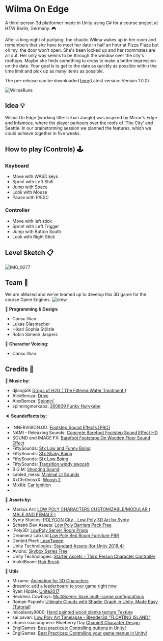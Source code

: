 # Wilma On Edge
A third-person 3d platformer made in Unity using C# for a course project at HTW Berlin, Germany. :video_game:

After a long night of partying, the chaotic Wilma wakes up in her room and remembers that
she have to meet her date in half an hour at Pizza Plaza but oh my, the door won't open. She's been locked up and her roommates are all out.
Her only way seems to be through the window over the city's rooftops. Maybe she finds something to dress to make a better impression on the date.
Your goal is to get to the date as quickly as possible within the time limit and pick up as many items as possible. 

The pre-release can be downloaded [here](https://github.com/shirokonto/UrbanJungle/releases)(Latest version: Version 1.0.0).

![WilmaRuns](https://user-images.githubusercontent.com/57158200/151724072-a355c962-94cc-47d5-b1b3-b378a9bf6538.gif)

## Idea :bulb:
Wilma On Edge (working title: Urban Jungle) was inspired by Mirror's Edge and Infamous, where the player parkours over the roofs of 'The City' and Seattle. In our brainstorming session we planned the features, which we could achieve together in five weeks. 

## How to play (Controls) :joystick: 
### Keyboard
* Move with WASD keys
* Sprint with Left Shift
* Jump with Space
* Look with Mouse
* Pause with P/ESC

### Controller
* Move with left stick
* Sprint with Left Trigger
* Jump with Button South
* Look with Right Stick

## Level Sketch :clipboard:
![IMG_9277](https://user-images.githubusercontent.com/57158200/152856743-3ca1ec29-fff2-48f1-9ee0-f938503c7208.jpg)

## Team :busts_in_silhouette:

We are aMazed and we’ve teamed up to develop this 3D game for the course Game Engines.
![crew](https://user-images.githubusercontent.com/57158200/145291622-66e7eb9e-e5c7-43a8-91e0-eb666a80f1e5.png)

:page_facing_up: **Programming & Design:** 
* Cansu Ilhan
* Lukas Glasmacher
* Hikari Sophia Stölzle 
* Robin Simeon Jaspers

:speech_balloon: **Character Voicing:** 
* Cansu Ilhan

## Credits :bow:
:musical_note: **Music by:**
* djlang59: [Drops of H2O ( The Filtered Water Treatment )](http://dig.ccmixter.org/files/djlang59/37792)
* AlexBeroza: [Drive](http://dig.ccmixter.org/files/AlexBeroza/43098)
* AlexBeroza: [Spinnin'](http://dig.ccmixter.org/files/AlexBeroza/32423)
* spinningmerkaba: [260809 Funky Nurykabe](http://dig.ccmixter.org/files/jlbrock44/29186)

:speaker: **Soundeffects by:**
* INNERVISION.GD: [Footstep Sound Effects [PRO]](https://assetstore.unity.com/packages/audio/sound-fx/footstep-sound-effects-pro-169177)
* NAMI - Releaxing Sounds: [Concrete Barefoot Footstep Sound Effect HD](https://www.youtube.com/watch?v=j0LFN7VbPzo)
* SOUND and IMAGE FX: [Barefoot Footsteps On Wooden Floor Sound Effect](https://www.youtube.com/watch?v=9o28LeSeImM)
* FiftySounds: [Sfx Low and Funny Boing](https://www.fiftysounds.com/royalty-free-music/sfx-boing11.html)
* FiftySounds: [Sfx Shaky Boing](https://www.fiftysounds.com/royalty-free-music/sfx-boing10.html)
* FiftySounds: [Sfx Low Boing](https://www.fiftysounds.com/royalty-free-music/sfx-boing8.html)
* FiftySounds: [Transition windy swoosh](https://mixkit.co/free-sound-effects/swoosh/)
* B.G.M: [Shooting Sound](https://assetstore.unity.com/packages/audio/sound-fx/shooting-sound-177096)
* cabled_mess: [Minimal UI Sounds](https://assetstore.unity.com/packages/audio/sound-fx/minimal-ui-sounds-78266)
* XxChr0nosxX: [Woosh 2](https://pixabay.com/sound-effects/woosh-2-6471/)
* MixKit: [Car ignition](https://mixkit.co/free-sound-effects/car/)
* 

:space_invader: **Assets by:**
* Markus Art: [LOW POLY CHARACTERS CUSTOMIZABLE/MODULAR ( MALE AND FEMALE )](https://assetstore.unity.com/packages/3d/characters/humanoids/low-poly-characters-customizable-modular-male-and-female-173975)
* Synty Studios: [POLYGON City - Low Poly 3D Art by Synty](https://assetstore.unity.com/packages/3d/environments/urban/polygon-city-low-poly-3d-art-by-synty-95214)
* Schatro Dev Assets: [Low Poly Barriers Pack Free](https://assetstore.unity.com/packages/3d/props/exterior/low-poly-barriers-pack-free-201810)
* iPoly3D: [LowPoly Server Room Props](https://assetstore.unity.com/packages/3d/environments/lowpoly-server-room-props-197268)
* Dreamerz Lab Ltd.[Low Poly Bed Room Furniture PBR](https://assetstore.unity.com/packages/3d/props/furniture/low-poly-bed-room-furniture-pbr-133977)
* Dented Pixel: [LeanTween](https://assetstore.unity.com/packages/tools/animation/leantween-3595)
* Unity Technologies: [Standard Assets (for Unity 2018.4)](https://assetstore.unity.com/packages/essentials/asset-packs/standard-assets-for-unity-2018-4-32351)
* Avionx: [Skybox Series Free](https://assetstore.unity.com/packages/2d/textures-materials/sky/skybox-series-free-103633)
* Unity Technologies: [Starter Assets - Third Person Character Controller](https://assetstore.unity.com/packages/essentials/starter-assets-third-person-character-controller-196526)
* VioletBoom: [Hair Brush](https://sketchfab.com/3d-models/hair-brush-77dbf9d035cc45f09fe771a72462f89a)

:wrench: **Utils**
* Mixamo: [Animation for 3D Characters](https://www.mixamo.com/#/)
* dreamlo: [add a leaderboard to your game right now](https://www.dreamlo.com/)
* Ryan Hipple: [Unite2017](https://github.com/roboryantron/Unite2017)
* Reckless Cowboys: [MultiScene: Save multi-scene configurations](https://github.com/RecklessCowboys/MultiScene)
* Roman Papush: [Ultimate Clouds with Shader Graph in Unity, Made Easy [Tutorial]](https://www.youtube.com/watch?v=Y7r5n5TsX_E)
* miloslavsy9000: [Hand painted wood planks texture Texture](https://www.cgtrader.com/free-3d-models/textures/architectural-textures/hand-painted-wood-planks-texture)
* sai pavan: [Low Poly Art Timelapse - Blender3d "FLOATING ISLAND"](https://cdnb.artstation.com/p/assets/images/images/016/333/245/large/sai-pavan-op2.jpg?1551778380)
* chanin suasungnern: Blueberry Day [ ChaninS Character Design](https://www.artstation.com/artwork/rAR9OO)
* EngiGames: [Best practices: Controlling buttons in Unity!](https://www.youtube.com/watch?v=U8XiDji23U0&list=PLetFbUN1HtXRd0ujDTo425RGp3iAFo4fY&index=3)
* EngiGames: [Best Practices: Controlling your game menus in Unity!](https://www.youtube.com/watch?v=vmKxLibGrMo)
